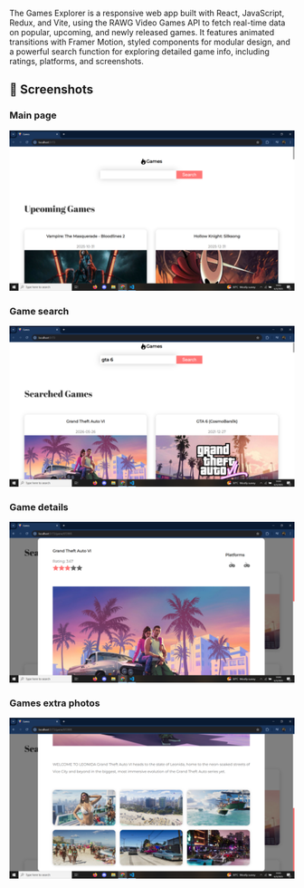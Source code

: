 The Games Explorer is a responsive web app built with React, JavaScript, Redux, and Vite, using the RAWG Video
Games API to fetch real-time data on popular, upcoming, and newly released games. It features animated transitions
with Framer Motion, styled components for modular design, and a powerful search function for exploring detailed
game info, including ratings, platforms, and screenshots.

## 📸 Screenshots

### Main page
![Screenshot 1](screenshots/1.png)

### Game search
![Screenshot 2](screenshots/2.png)

### Game details
![Screenshot 3](screenshots/3.png)

### Games extra photos
![Screenshot 4](screenshots/4.png)
